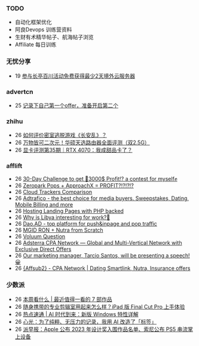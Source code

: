 ### TODO
-  自动化框架优化
-  阿良Devops 训练营资料
-  生财有术精华帖子、航海帖子浏览
-  Affiliate 每日训练

### 无忧分享
<!-- ruyo:START -->
-  19 [参与长亭百川活动免费获得最少2天境外云服务器](https://51.ruyo.net/18392.html)<!-- ruyo:END -->

### advertcn
<!-- advertcn:START -->
-  25 [记录下自己第一个offer，准备开启第二个](https://www.advertcn.com/forum.php?mod=viewthread&tid=110560)<!-- advertcn:END -->

### zhihu
<!-- zhihu:START -->
-  26 [如何评价密室逃脱游戏《长安乱》？](http://www.zhihu.com/question/563950552/answer/3045961312?utm_campaign=rss&utm_medium=rss&utm_source=rss&utm_content=title)
-  26 [万物皆可二次元！华硕天选路由器全面评测（双2.5G）](http://zhuanlan.zhihu.com/p/632237566?utm_campaign=rss&utm_medium=rss&utm_source=rss&utm_content=title)
-  26 [显卡评测第35期｜RTX 4070：我成甜品卡了？](http://zhuanlan.zhihu.com/p/632365502?utm_campaign=rss&utm_medium=rss&utm_source=rss&utm_content=title)<!-- zhihu:END -->

### afflift
<!-- afflift:START -->
-  26 [30-Day Challenge to get 🎯3000$ Profit⁉ a contest for myself✊](https://afflift.com/f/threads/30-day-challenge-to-get-%F0%9F%8E%AF3000-profit%E2%81%89-a-contest-for-myself%E2%9C%8A.9419/)
-  26 [Zeropark Pops + ApproachX = PROFIT?!?!?!?](https://afflift.com/f/threads/zeropark-pops-approachx-profit.10973/)
-  26 [Cloud Trackers Comparison](https://afflift.com/f/threads/cloud-trackers-comparison.10165/)
-  26 [Adtrafico - the best choice for media buyers. Sweepstakes, Dating, Mobile Billing and more](https://afflift.com/f/threads/adtrafico-the-best-choice-for-media-buyers-sweepstakes-dating-mobile-billing-and-more.4312/)
-  26 [Hosting Landing Pages with PHP backed](https://afflift.com/f/threads/hosting-landing-pages-with-php-backed.11011/)
-  26 [Why is Libya interesting for work?🧐](https://afflift.com/f/threads/why-is-libya-interesting-for-work-%F0%9F%A7%90.11013/)
-  26 [Dao.AD - top platform for push&amp;inpage and pop traffic](https://afflift.com/f/threads/dao-ad-top-platform-for-push-inpage-and-pop-traffic.5708/)
-  26 [MGID RON + Nutra from Scratch](https://afflift.com/f/threads/mgid-ron-nutra-from-scratch.10949/)
-  26 [Voluum Question](https://afflift.com/f/threads/voluum-question.11006/)
-  26 [Adsterra CPA Network — Global and Multi-Vertical Network with Exclusive Direct Offers](https://afflift.com/f/threads/adsterra-cpa-network-%E2%80%94-global-and-multi-vertical-network-with-exclusive-direct-offers.10001/)
-  26 [Our marketing manager, Tarcio Santos, will be presenting a speech! 😀](https://afflift.com/f/threads/our-marketing-manager-tarcio-santos-will-be-presenting-a-speech-%F0%9F%98%80.11012/)
-  26 [{Affsub2}  - CPA Network | Dating Smartlink, Nutra, Insurance offers](https://afflift.com/f/threads/affsub2-cpa-network-dating-smartlink-nutra-insurance-offers.9010/)<!-- afflift:END -->

### 少数派
<!-- sspai:START -->
-  26 [本周看什么 | 最近值得一看的 7 部作品](https://sspai.com/post/80020)
-  26 [随身携带的专业剪辑室用起来怎么样？iPad 版 Final Cut Pro 上手体验](https://sspai.com/post/80013)
-  26 [热点速通 | AI 时代到来：新版 Windows 特性详解](https://sspai.com/post/80004)
-  26 [心光：为了纯粹、无压力的记录，我用 AI 改造了「标签」](https://sspai.com/post/79927)
-  26 [派早报：Apple 公布 2023 年设计奖入围作品名单、索尼公布 PS5 串流掌上设备](https://sspai.com/post/80008)<!-- sspai:END -->

